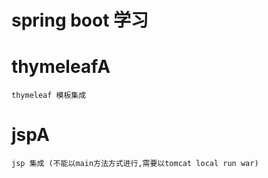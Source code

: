 # spring boot 学习

# thymeleafA
```
thymeleaf 模板集成
```

# jspA
```
jsp 集成 (不能以main方法方式进行,需要以tomcat local run war)
```
